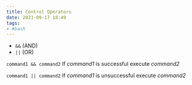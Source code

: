 ```yaml
---
title: Control Operators
date: 2021-09-17 18:49
tags:
- #bash
---
```


* `&&`  (AND)
* `||`  (OR) 

`command1 && command2` If *command1* is successful execute *command2*

`command1 || command2` If *command1* is unsuccessful execute *command2*
